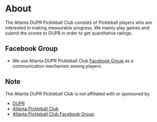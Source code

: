# About
The Atlanta DUPR Pickleball Club consists of Pickleball players who are interested in making measurable progress. We mainly play games and submit the scores to DUPR in order to get quantitative ratings. 

## Facebook Group
- We use Atlanta DUPR Pickleball Club [Facebook Group](https://www.facebook.com/groups/5533522463403757) as a communication mechanism among players. 

## Note
The Atlanta DUPR Pickleball Club is not affiliated with or sponsored by
- [DUPR](https://mydupr.com/)
- [Atlanta Pickleball Club](https://atlantapickleballclub.com/)
- [Atlanta Pickleball Club Facebook Group](https://www.facebook.com/groups/atlantapickleballclub/).
